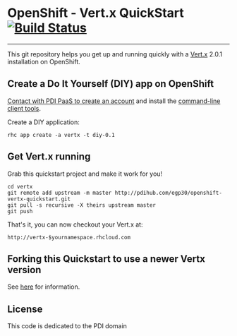 OpenShift - Vert.x QuickStart  [![Build Status](https://travis-ci.org/engapa/openshift-vertx-quickstart.png)](https://travis-ci.org/engapa/openshift-vertx-quickstart)
=============================
***

This git repository helps you get up and running quickly with a [Vert.x](https://github.com/purplefox/vert.x) 2.0.1 installation on OpenShift.

Create a Do It Yourself (DIY) app on OpenShift
----------------------------------------------
<a href="mailto:engapa@aurigae.com">Contact with PDI PaaS to create an account</a> and install the <a href="https://www.openshift.com/get-started">command-line client tools</a>.

Create a DIY application:

    rhc app create -a vertx -t diy-0.1

Get Vert.x running
----------------------------
Grab this quickstart project and make it work for you!

    cd vertx
    git remote add upstream -m master http://pdihub.com/egp30/openshift-vertx-quickstart.git
    git pull -s recursive -X theirs upstream master
    git push

That's it, you can now checkout your Vert.x at:

    http://vertx-$yournamespace.rhcloud.com


Forking this Quickstart to use a newer Vertx version
-----------------------------------------------------
See [here](HowToUpdate.md) for information.

License
-------
This code is dedicated to the PDI domain
